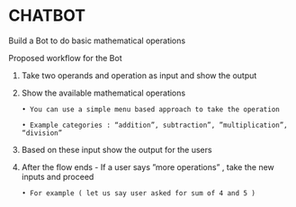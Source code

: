 # CHATBOT

Build a Bot to do basic mathematical operations

Proposed workflow for the Bot

1. Take two operands and operation as input and show the output

2. Show the available mathematical operations

       • You can use a simple menu based approach to take the operation

       • Example categories : “addition”, subtraction”, ”multiplication”, “division”

3. Based on these input show the output for the users

4. After the flow ends - If a user says ”more operations” , take the new inputs and proceed

       • For example ( let us say user asked for sum of 4 and 5 )

